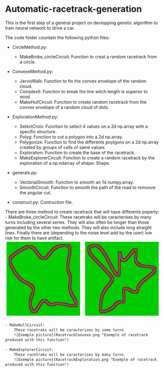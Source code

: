 # Automatic-racetrack-generation
This is the first step of a general project on devlopping genetic algorithm to train neural network to drive a car.

The code folder countain the following python files:

- CircleMethod.py:
    - MakeBroke_circleCircuit: Function to creat a random racetrack from a circle.
 
- ConvexeMethod.py:
    - JarvisWalk: Function to fin the convex envelope of the random cloud.
    - ComplexIt: Function to break the line witch length is superior to mind.
    - MakeHullCircuit: Function to create random racetrack from the convex envelope of a random	cloud of dots.

- ExplorationMethod.py:
    - SelectCroix: Function to select 4 values on a 2d np.array with a specific structure.
    - Polyg: Function to cut a polygon into a 2d np.array.
    - Polygonize: Function to find the differents poylgons on a 2d np.array created by	groups of cells of same values.
    - Exploration: Function to create the base of the racetrack.
    - MakeExplorerCircuit: Function to create a random racetrack by the exploration of a np.ndarray of shape: Shape.

- generals.py:
    - VectorialSmooth: Function to smooth an 1d numpy.array.
    - SmoothCircuit: Function to smooth the path of the road to remoove the angular cut.

- construct.py:
    Contruction file.


There are three method to create racetrack that will have differents poperty:
    - MakeBroke_circleCircuit:
        These racetraks will be caracterises by many turns including several
        series. They will also often be longer than those generated by the
        other two methods. They will also include long straight lines. Finally
        there are (depending to the noise level add by the user) low risk for
        them to have artifact.
        ![Exemple picture](RacetrackCircle.png "Exemple of racetrack produced with this function")

    - MakeHullCircuit:
        These racetraks will be caracterises by some turns
        ![Exemple picture](RacetrackConvexe.png "Exemple of racetrack produced with this function")
 
    - MakeExplorerCircuit:
        These racetraks will be caracterises by many turns
        ![Exemple picture](RacetrackExploration.png "Exemple of racetrack produced with this function")


